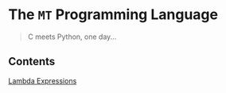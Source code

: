 # The `MT` Programming Language

> C meets Python, one day...

Contents
--------

[Lambda Expressions](./lambda.md)
